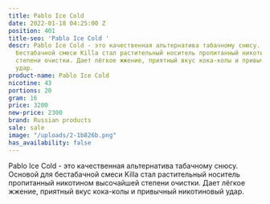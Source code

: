 ```yaml
---
title: Pablo Ice Cold
date: 2022-01-18 04:25:00 Z
position: 401
title-seo: 'Pablo Ice Cold '
descr: Pablo Ice Cold - это качественная альтернатива табачному снюсу. Основой для
  бестабачной смеси Killa стал растительный носитель пропитанный никотином высочайшей
  степени очистки. Дает лёгкое жжение, приятный вкус кока-колы и привычный никотиновый
  удар.
product-name: Pablo Ice Cold
nicotine: 43
portions: 20
gram: 16
price: 3200
new-price: 2300
brand: Russian products
sale: sale
image: "/uploads/2-1b826b.png"
has_availability: false
---
```


Pablo Ice Cold - это качественная альтернатива табачному снюсу. Основой для бестабачной смеси Killa стал растительный носитель пропитанный никотином высочайшей степени очистки. Дает лёгкое жжение, приятный вкус кока-колы и привычный никотиновый удар.